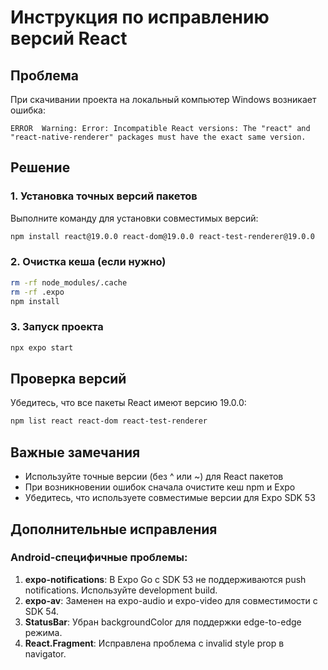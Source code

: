 # Инструкция по исправлению версий React

## Проблема
При скачивании проекта на локальный компьютер Windows возникает ошибка:
```
ERROR  Warning: Error: Incompatible React versions: The "react" and "react-native-renderer" packages must have the exact same version.
```

## Решение

### 1. Установка точных версий пакетов
Выполните команду для установки совместимых версий:

```bash
npm install react@19.0.0 react-dom@19.0.0 react-test-renderer@19.0.0
```

### 2. Очистка кеша (если нужно)
```bash
rm -rf node_modules/.cache
rm -rf .expo
npm install
```

### 3. Запуск проекта
```bash
npx expo start
```

## Проверка версий
Убедитесь, что все пакеты React имеют версию 19.0.0:
```bash
npm list react react-dom react-test-renderer
```

## Важные замечания
- Используйте точные версии (без ^ или ~) для React пакетов
- При возникновении ошибок сначала очистите кеш npm и Expo
- Убедитесь, что используете совместимые версии для Expo SDK 53

## Дополнительные исправления

### Android-специфичные проблемы:
1. **expo-notifications**: В Expo Go с SDK 53 не поддерживаются push notifications. Используйте development build.
2. **expo-av**: Заменен на expo-audio и expo-video для совместимости с SDK 54.
3. **StatusBar**: Убран backgroundColor для поддержки edge-to-edge режима.
4. **React.Fragment**: Исправлена проблема с invalid style prop в navigator.